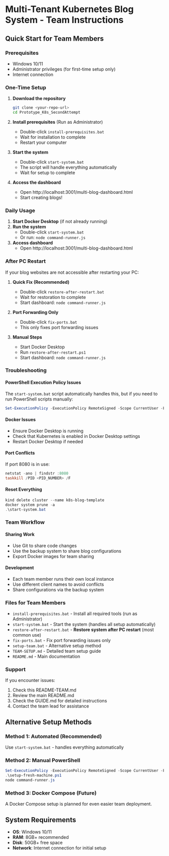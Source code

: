 # Multi-Tenant Kubernetes Blog System - Team Instructions

## Quick Start for Team Members

### Prerequisites
- Windows 10/11
- Administrator privileges (for first-time setup only)
- Internet connection

### One-Time Setup

1. **Download the repository**
   ```bash
   git clone <your-repo-url>
   cd Prototype_K8s_SecondAttempt
   ```

2. **Install prerequisites** (Run as Administrator)
   - Double-click `install-prerequisites.bat`
   - Wait for installation to complete
   - Restart your computer

3. **Start the system**
   - Double-click `start-system.bat`
   - The script will handle everything automatically
   - Wait for setup to complete

4. **Access the dashboard**
   - Open http://localhost:3001/multi-blog-dashboard.html
   - Start creating blogs!

### Daily Usage

1. **Start Docker Desktop** (if not already running)
2. **Run the system**
   - Double-click `start-system.bat`
   - Or run: `node command-runner.js`
3. **Access dashboard**
   - Open http://localhost:3001/multi-blog-dashboard.html

### After PC Restart

If your blog websites are not accessible after restarting your PC:

1. **Quick Fix (Recommended)**
   - Double-click `restore-after-restart.bat`
   - Wait for restoration to complete
   - Start dashboard: `node command-runner.js`

2. **Port Forwarding Only**
   - Double-click `fix-ports.bat`
   - This only fixes port forwarding issues

3. **Manual Steps**
   - Start Docker Desktop
   - Run `restore-after-restart.ps1`
   - Start dashboard: `node command-runner.js`

### Troubleshooting

#### PowerShell Execution Policy Issues
The `start-system.bat` script automatically handles this, but if you need to run PowerShell scripts manually:
```powershell
Set-ExecutionPolicy -ExecutionPolicy RemoteSigned -Scope CurrentUser -Force
```

#### Docker Issues
- Ensure Docker Desktop is running
- Check that Kubernetes is enabled in Docker Desktop settings
- Restart Docker Desktop if needed

#### Port Conflicts
If port 8080 is in use:
```powershell
netstat -ano | findstr :8080
taskkill /PID <PID_NUMBER> /F
```

#### Reset Everything
```powershell
kind delete cluster --name k8s-blog-template
docker system prune -a
.\start-system.bat
```

### Team Workflow

#### Sharing Work
- Use Git to share code changes
- Use the backup system to share blog configurations
- Export Docker images for team sharing

#### Development
- Each team member runs their own local instance
- Use different client names to avoid conflicts
- Share configurations via the backup system

### Files for Team Members

- `install-prerequisites.bat` - Install all required tools (run as Administrator)
- `start-system.bat` - Start the system (handles all setup automatically)
- `restore-after-restart.bat` - **Restore system after PC restart** (most common use)
- `fix-ports.bat` - Fix port forwarding issues only
- `setup-team.bat` - Alternative setup method
- `TEAM-SETUP.md` - Detailed team setup guide
- `README.md` - Main documentation

### Support

If you encounter issues:
1. Check this README-TEAM.md
2. Review the main README.md
3. Check the GUIDE.md for detailed instructions
4. Contact the team lead for assistance

## Alternative Setup Methods

### Method 1: Automated (Recommended)
Use `start-system.bat` - handles everything automatically

### Method 2: Manual PowerShell
```powershell
Set-ExecutionPolicy -ExecutionPolicy RemoteSigned -Scope CurrentUser -Force
.\setup-fresh-machine.ps1
node command-runner.js
```

### Method 3: Docker Compose (Future)
A Docker Compose setup is planned for even easier team deployment.

## System Requirements

- **OS**: Windows 10/11
- **RAM**: 8GB+ recommended
- **Disk**: 50GB+ free space
- **Network**: Internet connection for initial setup
